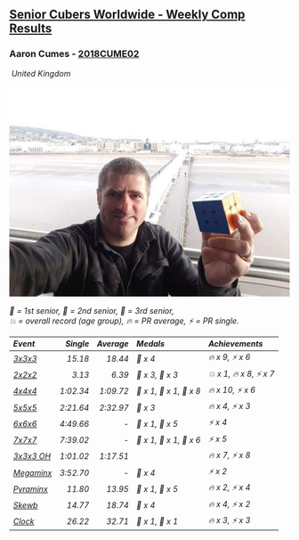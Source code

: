 <style>table {white-space: nowrap;}</style>
<link rel="stylesheet" type="text/css" href="/scw-comp/css/flags.css" />

## [Senior Cubers Worldwide - Weekly Comp Results](/scw-comp/results/)
### Aaron Cumes - [2018CUME02](https://www.worldcubeassociation.org/persons/2018CUME02)

<i class="flag flag-GB" />&nbsp;United Kingdom

![Aaron Cumes](1546413483.jpg)

<span style="white-space: nowrap;">🥇 = 1st senior</span>, <span style="white-space: nowrap;">🥈 = 2nd senior</span>, <span style="white-space: nowrap;">🥉 = 3rd senior</span>, <span style="white-space: nowrap;">💥 = overall record (age group)</span>, <span style="white-space: nowrap;">🔥 = PR average</span>, <span style="white-space: nowrap;">⚡ = PR single</span>.

| Event | Single | Average | Medals | Achievements|
| :-- | --: | --: | :-- | :-- |
| [3x3x3](333.md) | 15.18 | 18.44 | 🥉 x 4 | 🔥 x 9, ⚡ x 6 |
| [2x2x2](222.md) | 3.13 | 6.39 | 🥈 x 3, 🥉 x 3 | 💥 x 1, 🔥 x 8, ⚡ x 7 |
| [4x4x4](444.md) | 1:02.34 | 1:09.72 | 🥇 x 1, 🥈 x 1, 🥉 x 8 | 🔥 x 10, ⚡ x 6 |
| [5x5x5](555.md) | 2:21.64 | 2:32.97 | 🥉 x 3 | 🔥 x 4, ⚡ x 3 |
| [6x6x6](666.md) | 4:49.66 | - | 🥈 x 1, 🥉 x 5 | ⚡ x 4 |
| [7x7x7](777.md) | 7:39.02 | - | 🥇 x 1, 🥈 x 1, 🥉 x 6 | ⚡ x 5 |
| [3x3x3 OH](333oh.md) | 1:01.02 | 1:17.51 |  | 🔥 x 7, ⚡ x 8 |
| [Megaminx](minx.md) | 3:52.70 | - | 🥉 x 4 | ⚡ x 2 |
| [Pyraminx](pyram.md) | 11.80 | 13.95 | 🥈 x 1, 🥉 x 5 | 🔥 x 2, ⚡ x 4 |
| [Skewb](skewb.md) | 14.77 | 18.74 | 🥈 x 4 | 🔥 x 4, ⚡ x 2 |
| [Clock](clock.md) | 26.22 | 32.71 | 🥈 x 1, 🥉 x 1 | 🔥 x 3, ⚡ x 3 |

<!-- Global site tag (gtag.js) - Google Analytics -->
<script async src="https://www.googletagmanager.com/gtag/js?id=UA-86348435-3"></script>
<script>window.dataLayer = window.dataLayer || []; function gtag() {dataLayer.push(arguments);} gtag('js', new Date()); gtag('config', 'UA-86348435-3');</script>
